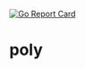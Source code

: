 [![Go Report Card](https://goreportcard.com/badge/github.com/do87/poly/src)](https://goreportcard.com/report/github.com/do87/poly/src)


# poly


